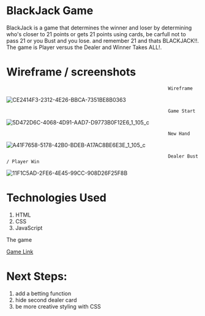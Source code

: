 # BlackJack Game

BlackJack is a game that determines the winner and loser by determining who's closer to 21 points or gets 21 points using cards, be carfull not to pass 21 or you Bust and you lose. and remember 21 and thats BLACKJACK!!. The game is Player versus the Dealer and Winner Takes ALL!.

# Wireframe / screenshots
                                                               
                                                               
                                                               Wireframe
 ![CE2414F3-2312-4E26-BBCA-7351BE8B0363](https://user-images.githubusercontent.com/125615750/219536124-8f394e8b-9fe6-40f1-826a-c75fd051411b.jpeg)

                                                               

                                                               Game Start

![5D472D6C-4068-4D91-AAD7-D9773B0F12E6_1_105_c](https://user-images.githubusercontent.com/125615750/219535649-75bb06ea-4fd2-4c1f-89d9-e38ab6d0e2bc.jpeg)



                                                               New Hand
                                                               
![A41F7658-5178-42B0-BDEB-A17AC8BE6E3E_1_105_c](https://user-images.githubusercontent.com/125615750/219536288-915cfb1f-89c5-4cce-ae83-a921c334e63e.jpeg)



                                                               Dealer Bust / Player Win 
                                                               
![11F1C5AD-2FE6-4E45-99CC-908D26F25F8B](https://user-images.githubusercontent.com/125615750/219536457-ec0df4fd-79bd-4dbf-9343-527f53b25c51.jpeg)

                  
         
                                                                      
                                                             

# Technologies Used
1. HTML
2. CSS
3. JavaScript

The game 

[Game Link](https://musaaledresse.github.io/Blackjack-pro/)


# Next Steps:
1. add a betting function
2. hide second dealer card
3. be more creative styling with CSS  

         

